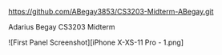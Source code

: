 https://github.com/ABegay3853/CS3203-Midterm-ABegay.git

Adarius Begay CS3203 Midterm

![First Panel Screenshot][iPhone X-XS-11 Pro - 1.png]


